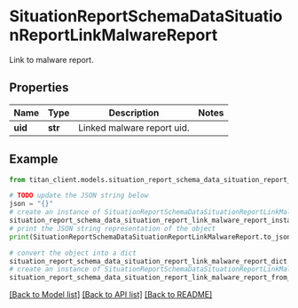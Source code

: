 # SituationReportSchemaDataSituationReportLinkMalwareReport

Link to malware report.

## Properties

Name | Type | Description | Notes
------------ | ------------- | ------------- | -------------
**uid** | **str** | Linked malware report uid. | 

## Example

```python
from titan_client.models.situation_report_schema_data_situation_report_link_malware_report import SituationReportSchemaDataSituationReportLinkMalwareReport

# TODO update the JSON string below
json = "{}"
# create an instance of SituationReportSchemaDataSituationReportLinkMalwareReport from a JSON string
situation_report_schema_data_situation_report_link_malware_report_instance = SituationReportSchemaDataSituationReportLinkMalwareReport.from_json(json)
# print the JSON string representation of the object
print(SituationReportSchemaDataSituationReportLinkMalwareReport.to_json())

# convert the object into a dict
situation_report_schema_data_situation_report_link_malware_report_dict = situation_report_schema_data_situation_report_link_malware_report_instance.to_dict()
# create an instance of SituationReportSchemaDataSituationReportLinkMalwareReport from a dict
situation_report_schema_data_situation_report_link_malware_report_from_dict = SituationReportSchemaDataSituationReportLinkMalwareReport.from_dict(situation_report_schema_data_situation_report_link_malware_report_dict)
```
[[Back to Model list]](../README.md#documentation-for-models) [[Back to API list]](../README.md#documentation-for-api-endpoints) [[Back to README]](../README.md)


